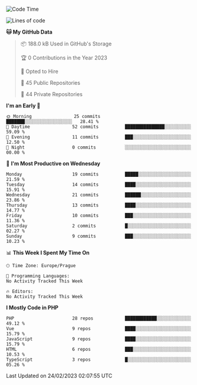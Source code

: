 <!--START_SECTION:waka-->
![Code Time](http://img.shields.io/badge/Code%20Time-1%2C583%20hrs%2058%20mins-blue)

![Lines of code](https://img.shields.io/badge/From%20Hello%20World%20I%27ve%20Written-241.5%20thousand%20lines%20of%20code-blue)

**🐱 My GitHub Data** 

> 📦 188.0 kB Used in GitHub's Storage 
 > 
> 🏆 0 Contributions in the Year 2023
 > 
> 💼 Opted to Hire
 > 
> 📜 45 Public Repositories 
 > 
> 🔑 44 Private Repositories 
 > 
**I'm an Early 🐤** 

```text
🌞 Morning                25 commits          ███████░░░░░░░░░░░░░░░░░░   28.41 % 
🌆 Daytime                52 commits          ███████████████░░░░░░░░░░   59.09 % 
🌃 Evening                11 commits          ███░░░░░░░░░░░░░░░░░░░░░░   12.50 % 
🌙 Night                  0 commits           ░░░░░░░░░░░░░░░░░░░░░░░░░   00.00 % 
```
📅 **I'm Most Productive on Wednesday** 

```text
Monday                   19 commits          █████░░░░░░░░░░░░░░░░░░░░   21.59 % 
Tuesday                  14 commits          ████░░░░░░░░░░░░░░░░░░░░░   15.91 % 
Wednesday                21 commits          ██████░░░░░░░░░░░░░░░░░░░   23.86 % 
Thursday                 13 commits          ████░░░░░░░░░░░░░░░░░░░░░   14.77 % 
Friday                   10 commits          ███░░░░░░░░░░░░░░░░░░░░░░   11.36 % 
Saturday                 2 commits           █░░░░░░░░░░░░░░░░░░░░░░░░   02.27 % 
Sunday                   9 commits           ███░░░░░░░░░░░░░░░░░░░░░░   10.23 % 
```


📊 **This Week I Spent My Time On** 

```text
🕑︎ Time Zone: Europe/Prague

💬 Programming Languages: 
No Activity Tracked This Week

🔥 Editors: 
No Activity Tracked This Week
```

**I Mostly Code in PHP** 

```text
PHP                      28 repos            ████████████░░░░░░░░░░░░░   49.12 % 
Vue                      9 repos             ████░░░░░░░░░░░░░░░░░░░░░   15.79 % 
JavaScript               9 repos             ████░░░░░░░░░░░░░░░░░░░░░   15.79 % 
HTML                     6 repos             ███░░░░░░░░░░░░░░░░░░░░░░   10.53 % 
TypeScript               3 repos             █░░░░░░░░░░░░░░░░░░░░░░░░   05.26 % 
```




 Last Updated on 24/02/2023 02:07:55 UTC
<!--END_SECTION:waka-->
<!--
**AlexKratky/AlexKratky** is a ✨ _special_ ✨ repository because its `README.md` (this file) appears on your GitHub profile.

Here are some ideas to get you started:

- 🔭 I’m currently working on ...
- 🌱 I’m currently learning ...
- 👯 I’m looking to collaborate on ...
- 🤔 I’m looking for help with ...
- 💬 Ask me about ...
- 📫 How to reach me: ...
- 😄 Pronouns: ...
- ⚡ Fun fact: ...
-->
